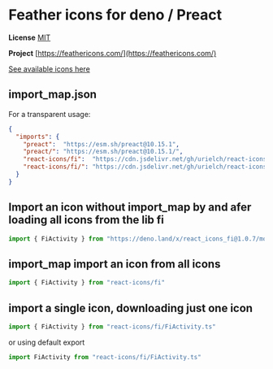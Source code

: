 # Feather icons for deno / Preact

**License** [MIT](https://github.com/feathericons/feather/blob/master/LICENSE)

**Project** [https://feathericons.com/](https://feathericons.com/)

[See available icons here](https://react-icons.github.io/react-icons/icons?name=fi)

## import_map.json

For a transparent usage:

```json
{
  "imports": {
    "preact":  "https://esm.sh/preact@10.15.1",
    "preact/": "https://esm.sh/preact@10.15.1/",
    "react-icons/fi":  "https://cdn.jsdelivr.net/gh/urielch/react-icons-fi@1.0.7/mod.ts",
    "react-icons/fi/": "https://cdn.jsdelivr.net/gh/urielch/react-icons-fi@1.0.7/ico/",
  }
}
```

## Import an icon without import_map by and afer loading all icons from the lib fi

```ts
import { FiActivity } from "https://deno.land/x/react_icons_fi@1.0.7/mod.ts"
```

## import_map import an icon from all icons

```ts
import { FiActivity } from "react-icons/fi"
```

## import a single icon, downloading just one icon

```ts
import { FiActivity } from "react-icons/fi/FiActivity.ts"
```

or using default export

```ts
import FiActivity from "react-icons/fi/FiActivity.ts"
```

